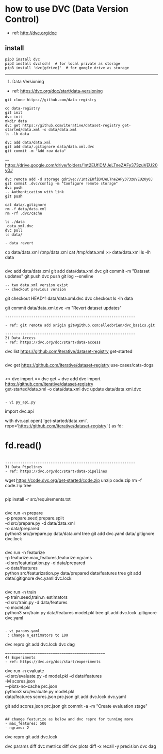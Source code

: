 # how to use DVC (Data Version Control)
- ref: http://dvc.org/doc

## install
```
pip3 install dvc
pip3 install dvc[ssh]  # for local private as storage
pip3 install 'dvc[gdrive]'  # for google drive as storage
```

-----------------------------------
1) Data Versioning
- ref: https://dvc.org/doc/start/data-versioning

```
git clone https://github.com/data-registry
```
```
cd data-registry
git init
dvc init
mkdir data
dvc get https://github.com/iterative/dataset-registry get-started/data.xml -o data/data.xml
ls -lh data
```
```
dvc add data/data.xml
git add data/.gitignore data/data.xml.dvc
git commit -m "Add raw data"
```
-- https://drive.google.com/drive/folders/1nt2EUfiDMJeLTneZAFy373zuVEU20y0J
```
dvc remote add -d storage gdrive://1nt2EUfiDMJeLTneZAFy373zuVEU20y0J
git commit .dvc/config -m "Configure remote storage"
dvc push
-- Authentication with link
git push
```
```
cat data/.gitignore
rm -f data/data.xml
rm -rf .dvc/cache
```
```
ls ./data
 data.xml.dvc
dvc pull
ls data/

- data revert
```
cp data/data.xml /tmp/data.xml
cat /tmp/data.xml >> data/data.xml
ls -lh data
```
```
dvc add data/data.xml
git add data/data.xml.dvc
git commit -m "Dataset updates"
git push
dvc push
git log --oneline
```
-- two data.xml version exist
-- checkout previous version
```
git checkout HEAD^1 data/data.xml.dvc
dvc checkout
ls -lh data

git commit data/data.xml.dvc -m "Revert dataset updates"
```
------------------------------------------------------------

- ref: git remote add origin git@github.com:elleobrien/dvc_basics.git

------------------------------------------------------------
2) Data Access
- ref: https://dvc.org/doc/start/data-access
```
dvc list https://github.com/iterative/dataset-registry get-started
```
```
dvc get https://github.com/iterative/dataset-registry use-cases/cats-dogs
```
```
<> dvc import == dvc get + dvc add
dvc import https://github.com/iterative/dataset-registry \
             get-started/data.xml -o data/data.xml
dvc update data/data.xml.dvc
```

- vi py_api.py
```
import dvc.api

with dvc.api.open(
  'get-started/data.xml',
        repo='https://github.com/iterative/dataset-registry'
        ) as fd:
  # fd.read()
```

------------------------------------------------------------
3) Data Pipelines
- ref: https://dvc.org/doc/start/data-pipelines
```
wget https://code.dvc.org/get-started/code.zip
unzip code.zip
rm -f code.zip
tree
```
```
pip install -r src/requirements.txt
```
```
dvc run -n prepare \
          -p prepare.seed,prepare.split \
          -d src/prepare.py -d data/data.xml \
          -o data/prepared \
          python3 src/prepare.py data/data.xml
tree
git add dvc.yaml data/.gitignore dvc.lock
```
```
dvc run -n featurize \
          -p featurize.max_features,featurize.ngrams \
          -d src/featurization.py -d data/prepared \
          -o data/features \
          python src/featurization.py data/prepared data/features
tree
git add data/.gitignore dvc.yaml dvc.lock
```
```
dvc run -n train \
          -p train.seed,train.n_estimators \
          -d src/train.py -d data/features \
          -o model.pkl \
          python3 src/train.py data/features model.pkl
tree
git add dvc.lock .gitignore dvc.yaml
```

- vi params.yaml 
 : Change n_estimators to 100
```
dvc repro
git add dvc.lock
dvc dag
```
==============================================
4) Experiments
- ref: https://dvc.org/doc/start/experiments
```
dvc run -n evaluate \
          -d src/evaluate.py -d model.pkl -d data/features \
          -M scores.json \
          --plots-no-cache prc.json \
          python3 src/evaluate.py model.pkl \
                 data/features scores.json prc.json
git add dvc.lock dvc.yaml

git add scores.json prc.json
git commit -a -m "Create evaluation stage"
```

## change featurize as below and dvc repro for tunning more
- max_features: 500
- ngrams: 2
```
dvc repro
git add dvc.lock

dvc params diff
dvc metrics diff
dvc plots diff -x recall -y precision
dvc dag
```
